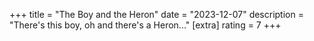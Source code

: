 +++
title = "The Boy and the Heron"
date = "2023-12-07"
description = "There's this boy, oh and there's a Heron..."
[extra]
rating = 7
+++
